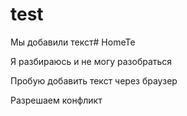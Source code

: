 # test

Мы добавили текст# HomeTe


Я разбираюсь и не могу разобраться


Пробую добавить текст через браузер

Разрешаем конфликт

